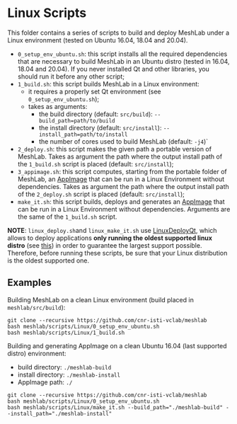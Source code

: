 # Linux Scripts

This folder contains a series of scripts to build and deploy MeshLab under a Linux environment (tested on Ubuntu 16.04, 18.04 and 20.04).

* `0_setup_env_ubuntu.sh`: this script installs all the required dependencies that are necessary to build MeshLab in an Ubuntu distro (tested in 16.04, 18.04 and 20.04). If you never installed Qt and other libraries, you should run it before any other script;
* `1_build.sh`: this script builds MeshLab in a Linux environment:
	* it requires a properly set Qt environment (see `0_setup_env_ubuntu.sh`);
	* takes as arguments:
		* the build directory (default: `src/build`): `--build_path=path/to/build`
		* the install directory (default: `src/install`): `--install_path=path/to/install`
		* the number of cores used to build MeshLab (default: `-j4`)`
* `2_deploy.sh`: this script makes the given path a portable version of MeshLab. Takes as argument the path where the output install path of the `1_build.sh` script is placed (default: `src/install`);
* `3_appimage.sh`: this script computes, starting from the portable folder of MeshLab, an [AppImage](https://appimage.org/) that can be run in a Linux Environment without dependencies. Takes as argument the path where the output install path of the `2_deploy.sh` script is placed (default: `src/install`);
* `make_it.sh`: this script builds, deploys and generates an [AppImage](https://appimage.org/) that can be run in a Linux Environment without dependencies. Arguments are the same of the `1_build.sh` script.

__NOTE__: `linux_deploy.sh`and `linux_make_it.sh` use [LinuxDeployQt](https://github.com/probonopd/linuxdeployqt), which allows to deploy applications **only running the oldest supported linux distro** (see [this](https://github.com/probonopd/linuxdeployqt/issues/340)) in order to guarantee the largest support possible. Therefore, before running these scripts, be sure that your Linux distribution is the oldest supported one.

## Examples

Building MeshLab on a clean Linux environment (build placed in `meshlab/src/build`):

	git clone --recursive https://github.com/cnr-isti-vclab/meshlab
	bash meshlab/scripts/Linux/0_setup_env_ubuntu.sh
	bash meshlab/scripts/Linux/1_build.sh

Building and generating AppImage on a clean Ubuntu 16.04 (last supported distro) environment:
* build directory: `./meshlab-build`
* install directory: `./meshlab-install`
* AppImage path: `./`

```
git clone --recursive https://github.com/cnr-isti-vclab/meshlab
bash meshlab/scripts/Linux/0_setup_env_ubuntu.sh
bash meshlab/scripts/Linux/make_it.sh --build_path="./meshlab-build" --install_path="./meshlab-install"
```

